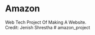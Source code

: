 # Amazon
Web Tech Project Of Making A Website. <br>
Credit: Jenish Shrestha
#   a m a z o n _ p r o j e c t  
 